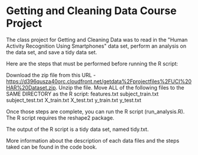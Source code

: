 # Getting and Cleaning Data Course Project


The class project for Getting and Cleaning Data was to read in the "Human Activity Recognition Using Smartphones" data set, perform an analysis on the data set, and save a tidy data set.

Here are the steps that must be performed before running the R script:

Download the zip file from this URL - https://d396qusza40orc.cloudfront.net/getdata%2Fprojectfiles%2FUCI%20HAR%20Dataset.zip.
Unzip the file.
Move ALL of the following files to the SAME DIRECTORY as the R script:
features.txt
subject_train.txt
subject_test.txt
X_train.txt
X_test.txt
y_train.txt
y_test.txt

Once those steps are complete, you can run the R script (run_analysis.R). 
The R script requires the reshape2 package.

The output of the R script is a tidy data set, named tidy.txt.

More information about the description of each data files and the steps taked can be found in the code book.
